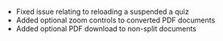 * Fixed issue relating to reloading a suspended a quiz
* Added optional zoom controls to converted PDF documents
* Added optional PDF download to non-split documents
